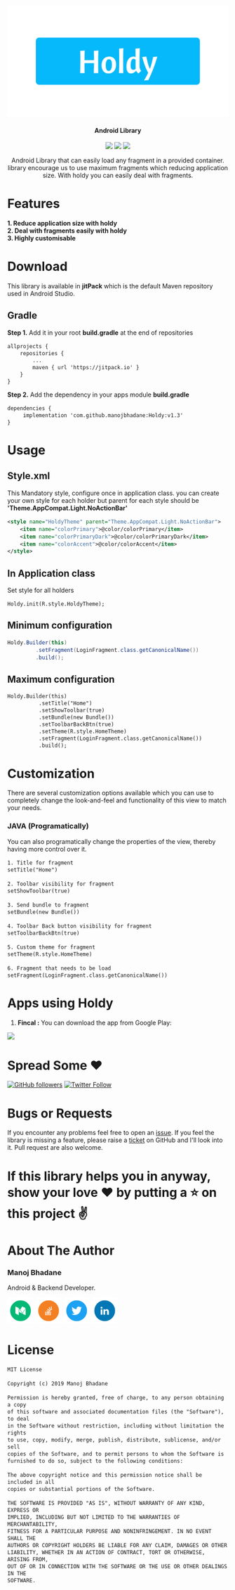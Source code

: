 <img src="https://raw.githubusercontent.com/manojbhadane/Social-Icons/master/holdy3.png" >

<h4 align="center">Android Library</h4>

<p align="center">
  <a target="_blank" href="https://android-arsenal.com/api?level=16"><img src="https://img.shields.io/badge/API-9%2B-orange.svg"></a>
  <a target="_blank" href="https://jitpack.io/#manojbhadane/Holdy"><img src="https://jitpack.io/v/manojbhadane/Holdy.svg"></a>
  <a target="_blank" href="https://paypal.me/manojbhadane" title="Donate using PayPal"><img src="https://img.shields.io/badge/paypal-donate-yellow.svg" /></a>
</p>

<p align="center">Android Library that can easily load any fragment in a provided container. library encourage us to use maximum fragments which reducing application size. With holdy you can easily deal with fragments.</p>

# Features
**1. Reduce application size with holdy**<br/>
**2. Deal with fragments easily with holdy**<br/>
**3. Highly customisable**<br/>


# Download

This library is available in **jitPack** which is the default Maven repository used in Android Studio.

## Gradle 
**Step 1.** Add it in your root **build.gradle** at the end of repositories
```Gradle
allprojects {
	repositories {
		...
		maven { url 'https://jitpack.io' }
	}
}
```

**Step 2.** Add the dependency in your apps module **build.gradle**
```Gradle
dependencies {
	 implementation 'com.github.manojbhadane:Holdy:v1.3'
}
```

# Usage

## Style.xml
This Mandatory style, configure once in application class. you can create your own style for each holder but parent for each 
style should be **'Theme.AppCompat.Light.NoActionBar'**
```xml
<style name="HoldyTheme" parent="Theme.AppCompat.Light.NoActionBar">
    <item name="colorPrimary">@color/colorPrimary</item>
    <item name="colorPrimaryDark">@color/colorPrimaryDark</item>
    <item name="colorAccent">@color/colorAccent</item>
</style>
```

## In Application class
Set style for all holders
```
Holdy.init(R.style.HoldyTheme);
```

## Minimum configuration
```Java
Holdy.Builder(this)
         .setFragment(LoginFragment.class.getCanonicalName())
         .build();
``` 

## Maximum configuration
```
Holdy.Builder(this)
          .setTitle("Home")
          .setShowToolbar(true)
          .setBundle(new Bundle())
          .setToolbarBackBtn(true)
          .setTheme(R.style.HomeTheme)
          .setFragment(LoginFragment.class.getCanonicalName())
          .build();
```


# Customization

There are several customization options available which you can use to completely change the look-and-feel and functionality of this view to match your needs.

### JAVA (Programatically)

You can also programatically change the properties of the view, thereby having more control over it.
```
1. Title for fragment
setTitle("Home")

2. Toolbar visibility for fragment
setShowToolbar(true)

3. Send bundle to fragment
setBundle(new Bundle())

4. Toolbar Back button visibility for fragment
setToolbarBackBtn(true)

5. Custom theme for fragment
setTheme(R.style.HomeTheme)

6. Fragment that needs to be load
setFragment(LoginFragment.class.getCanonicalName())
```

# Apps using Holdy
1. **Fincal :** You can download the app from Google Play:

<a target="_blank" href="https://play.google.com/store/apps/details?id=com.financecalculator"><img src="https://play.google.com/intl/en_us/badges/images/generic/en-play-badge.png" height="60"></a>

# Spread Some :heart:
[![GitHub followers](https://img.shields.io/github/followers/manojbhadane.svg?style=social&label=Follow)](https://github.com/manojbhadane)  [![Twitter Follow](https://img.shields.io/twitter/follow/manojbhadane.svg?style=social)](https://twitter.com/Manoj_bhadane) 


# Bugs or Requests

If you encounter any problems feel free to open an [issue](https://github.com/manojbhadane/Holdy/issues/new?assignees=&labels=&template=bug_report.md). If you feel the library is missing a feature, please raise a [ticket](https://github.com/manojbhadane/Holdy/issues/new?assignees=&labels=&template=feature_request.md) on GitHub and I'll look into it. Pull request are also welcome. 

# If this library helps you in anyway, show your love :heart: by putting a :star: on this project :v:

# About The Author

### Manoj Bhadane

Android & Backend Developer.


<a href="https://medium.com/@manojbhadane"><img src="https://github.com/manojbhadane/Social-Icons/blob/master/medium-icon.png?raw=true" width="60"></a>
<a href="https://stackoverflow.com/users/4034678/manoj-bhadane"><img src="https://github.com/manojbhadane/Social-Icons/blob/master/stackoverflow-icon.png?raw=true" width="60"></a>
<a href="https://twitter.com/Manoj_bhadane"><img src="https://github.com/manojbhadane/Social-Icons/blob/master/twitter-icon.png?raw=true" width="60"></a>
<a href="https://in.linkedin.com/in/manojbhadane"><img src="https://github.com/manojbhadane/Social-Icons/blob/master/linkedin-icon.png?raw=true" width="60"></a>


# License

```
MIT License

Copyright (c) 2019 Manoj Bhadane

Permission is hereby granted, free of charge, to any person obtaining a copy
of this software and associated documentation files (the "Software"), to deal
in the Software without restriction, including without limitation the rights
to use, copy, modify, merge, publish, distribute, sublicense, and/or sell
copies of the Software, and to permit persons to whom the Software is
furnished to do so, subject to the following conditions:

The above copyright notice and this permission notice shall be included in all
copies or substantial portions of the Software.

THE SOFTWARE IS PROVIDED "AS IS", WITHOUT WARRANTY OF ANY KIND, EXPRESS OR
IMPLIED, INCLUDING BUT NOT LIMITED TO THE WARRANTIES OF MERCHANTABILITY,
FITNESS FOR A PARTICULAR PURPOSE AND NONINFRINGEMENT. IN NO EVENT SHALL THE
AUTHORS OR COPYRIGHT HOLDERS BE LIABLE FOR ANY CLAIM, DAMAGES OR OTHER
LIABILITY, WHETHER IN AN ACTION OF CONTRACT, TORT OR OTHERWISE, ARISING FROM,
OUT OF OR IN CONNECTION WITH THE SOFTWARE OR THE USE OR OTHER DEALINGS IN THE
SOFTWARE.
```
